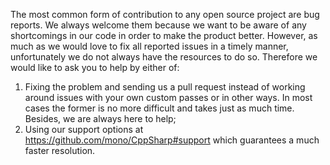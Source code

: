 The most common form of contribution to any open source project are bug reports.
We always welcome them because we want to be aware of any shortcomings in our code in order to make the product better.
However, as much as we would love to fix all reported issues in a timely manner, unfortunately we do not always have the resources to do so.
Therefore we would like to ask you to help by either of:

1. Fixing the problem and sending us a pull request instead of working around issues with your own custom passes or in other ways.
In most cases the former is no more difficult and takes just as much time. Besides, we are always here to help;
2. Using our support options at https://github.com/mono/CppSharp#support which guarantees a much faster resolution.